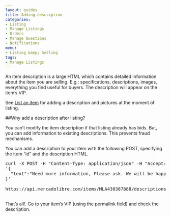 ```yaml
---
layout: guides
title: Adding description
categories: 
- Listing
- Manage Listings
- Orders
- Manage Questions
- Notifications
menu: 
- Listing &amp; Selling
tags: 
- Manage Listings
---
```



An item description is a large HTML which contains detailed information about the item you are selling. E.g.: specifications, descriptions, images, everything you find useful for buyers. The description will appear on the item’s VIP.


See [List an item](/list-your-item) for adding a description and pictures at the moment of listing.

##Why add a description after listing?

You can’t modify the item description if that listing already has bids. But, you can add information to existing descriptions. This prevents fraud mechanisms.

You can add a description to your item with the following POST, specifying the item “id” and the description HTML.


<pre class="terminal">
curl -X POST -H "Content-Type: application/json" -H "Accept: application/json" -d
'{
  "text":"Need more information, Please ask. We will be happy to answer."
}'

https://api.mercadolibre.com/items/MLA430387888/descriptions?access_token=$ACCESS_TOKEN

</pre>

That’s all!. Go to your item’s VIP (using the permalink field) and check the description.
